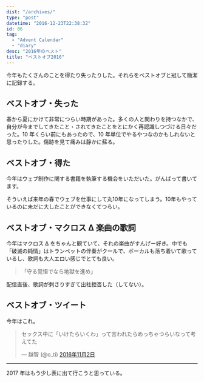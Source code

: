 ```yaml
---
dist: "/archives/"
type: "post"
datetime: "2016-12-23T22:38:32"
id: 86
tag:
  - "Advent Calendar"
  - "diary"
desc: "2016年のベスト"
title: "ベストオブ2016"
---
```


今年もたくさんのことを得たり失ったりした。それらをベストオブと冠して簡潔に記録する。

## ベストオブ・失った

春から夏にかけて非常につらい時期があった。多くの人と関わりを持つなかで、自分が今までしてきたこと・されてきたことをとにかく再認識しつづける日々だった。10 年くらい前にもあったので、10 年単位でやるやつなのかもしれないと思ったりした。傷跡を見て痛みは静かに蘇る。

## ベストオブ・得た

今年はウェブ制作に関する書籍を執筆する機会をいただいた。がんばって書いてます。

<p>そういえば来年の春でウェブを仕事にして丸10年になってしまう。10年もやっているのに未だに大したことができなくてつらい。</p>

## ベストオブ・マクロス Δ 楽曲の歌詞

今年はマクロス Δ をちゃんと観ていて、それの楽曲がすんげー好き。中でも「破滅の純情」はトランペットの伴奏がクールで、ボーカルも落ち着いて歌っているし、歌詞も大人エロい感じでとても良い。

> 「守る覚悟でなら地獄を進め」

配信直後、歌詞が刺さりすぎて出社拒否した（してない）。

## ベストオブ・ツイート

今年はこれ。

<blockquote class="twitter-tweet" data-lang="ja"><p lang="ja" dir="ltr">セックス中に「いけたらいくわ」って言われたらめっちゃつらいなって考えてた</p>— 越智 (@o_ti) <a href="https://twitter.com/o_ti/status/793630101543919617">2016年11月2日</a></blockquote>
<script async src="//platform.twitter.com/widgets.js"></script>

---

2017 年はもう少し表に出て行こうと思っている。
